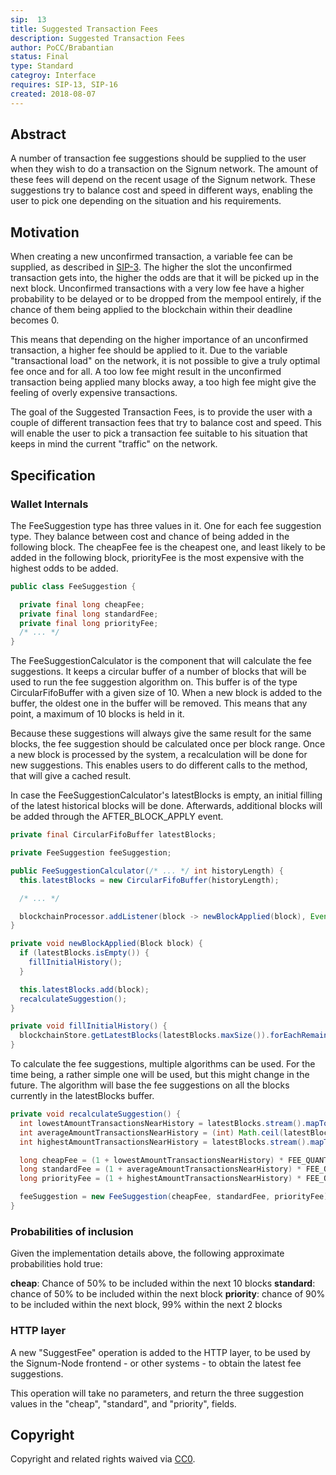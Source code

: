 ```yaml
---
sip:  13
title: Suggested Transaction Fees
description: Suggested Transaction Fees
author: PoCC/Brabantian
status: Final
type: Standard
categroy: Interface
requires: SIP-13, SIP-16
created: 2018-08-07
---
```

## Abstract
A number of transaction fee suggestions should be supplied to the user when they wish to do a transaction on the Signum network. The amount of these fees will depend on the recent usage of the Signum network. These suggestions try to balance cost and speed in different ways, enabling the user to pick one depending on the situation and his requirements.

## Motivation
When creating a new unconfirmed transaction, a variable fee can be supplied, as described in [SIP-3](sip-3.md). The higher the slot the unconfirmed transaction gets into, the higher the odds are that it will be picked up in the next block. Unconfirmed transactions with a very low fee have a higher probability to be delayed or to be dropped from the mempool entirely, if the chance of them being applied to the blockchain within their deadline becomes 0.

This means that depending on the higher importance of an unconfirmed transaction, a higher fee should be applied to it.  Due to the variable "transactional load" on the network, it is not possible to give a truly optimal fee once and for all. A too low fee might result in the unconfirmed transaction being applied many blocks away, a too high fee might give the feeling of overly expensive transactions.

The goal of the Suggested Transaction Fees, is to provide the user with a couple of different transaction fees that try to balance cost and speed. This will enable the user to pick a transaction fee suitable to his situation that keeps in mind the current "traffic" on the network.

## Specification

### Wallet Internals

The FeeSuggestion type has three values in it. One for each fee suggestion type. They balance between cost and chance of being added in the following block. The cheapFee fee is the cheapest one, and least likely to be added in the following block, priorityFee is the most expensive with the highest odds to be added.

```java
public class FeeSuggestion {

  private final long cheapFee;
  private final long standardFee;
  private final long priorityFee;
  /* ... */
}
```

The FeeSuggestionCalculator is the component that will calculate the fee suggestions. It keeps a circular buffer of a number of blocks that will be used to run the fee suggestion algorithm on. This buffer is of the type CircularFifoBuffer with a given size of 10. When a new block is added
to the buffer, the oldest one in the buffer will be removed. This means that any point, a maximum of 10 blocks is held in it.

Because these suggestions will always give the same result for the same blocks, the fee suggestion should be calculated once per block range. Once a new block is processed by the system, a recalculation will be done for new suggestions. This enables users to do different calls to the method, that will give a cached result.

In case the FeeSuggestionCalculator's latestBlocks is empty, an initial filling of the latest historical blocks will be done. Afterwards, additional blocks will be added through the AFTER_BLOCK_APPLY event.

```java
private final CircularFifoBuffer latestBlocks;

private FeeSuggestion feeSuggestion;

public FeeSuggestionCalculator(/* ... */ int historyLength) {
  this.latestBlocks = new CircularFifoBuffer(historyLength);

  /* ... */

  blockchainProcessor.addListener(block -> newBlockApplied(block), Event.AFTER_BLOCK_APPLY);
}

private void newBlockApplied(Block block) {
  if (latestBlocks.isEmpty()) {
    fillInitialHistory();
  }

  this.latestBlocks.add(block);
  recalculateSuggestion();
}

private void fillInitialHistory() {
  blockchainStore.getLatestBlocks(latestBlocks.maxSize()).forEachRemaining(latestBlocks::add);
}
```

To calculate the fee suggestions, multiple algorithms can be used. For the time being, a rather simple one will be used, but this might change in the future. The algorithm will base the fee suggestions on all the blocks currently in the latestBlocks buffer.

```java
private void recalculateSuggestion() {
  int lowestAmountTransactionsNearHistory = latestBlocks.stream().mapToInt(b -> ((Block) b).getTransactions().size()).min().orElse(1);
  int averageAmountTransactionsNearHistory = (int) Math.ceil(latestBlocks.stream().mapToInt(b -> ((Block) b).getTransactions().size()).average().getAsDouble());
  int highestAmountTransactionsNearHistory = latestBlocks.stream().mapToInt(b -> ((Block) b).getTransactions().size()).max().orElse(1);

  long cheapFee = (1 + lowestAmountTransactionsNearHistory) * FEE_QUANT;
  long standardFee = (1 + averageAmountTransactionsNearHistory) * FEE_QUANT;
  long priorityFee = (1 + highestAmountTransactionsNearHistory) * FEE_QUANT;

  feeSuggestion = new FeeSuggestion(cheapFee, standardFee, priorityFee);
}
```

### Probabilities of inclusion

Given the implementation details above, the following approximate probabilities hold true:

**cheap**: Chance of 50% to be included within the next 10 blocks
**standard**: chance of 50% to be included within the next block
**priority**: chance of 90% to be included within the next block, 99% within the next 2 blocks

### HTTP layer

A new "SuggestFee" operation is added to the HTTP layer, to be used by the Signum-Node  frontend - or other systems - to obtain the latest fee suggestions.

This operation will take no parameters, and return the three suggestion values in the "cheap", "standard", and "priority", fields.

## Copyright
Copyright and related rights waived via [CC0](https://creativecommons.org/publicdomain/zero/1.0/).
